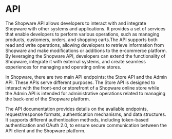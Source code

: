 # API

The Shopware API allows developers to interact with and integrate Shopware with other systems and applications. It provides a set of services that enable developers to perform various operations, such as managing products, customers, orders, and shopping carts.The API supports both read and write operations, allowing developers to retrieve information from Shopware and make modifications or additions to the e-commerce platform. By leveraging the Shopware API, developers can extend the functionality of Shopware, integrate it with external systems, and create seamless experiences for managing and operating online stores.

In Shopware, there are two main API endpoints: the Store API and the Admin API. These APIs serve different purposes. The Store API is designed to interact with the front-end or storefront of a Shopware online store while the Admin API is intended for administrative operations related to managing the back-end of the Shopware platform.

The API documentation provides details on the available endpoints, request/response formats, authentication mechanisms, and data structures. It supports different authentication methods, including token-based authentication and OAuth 2.0, to ensure secure communication between the API client and the Shopware platform.
